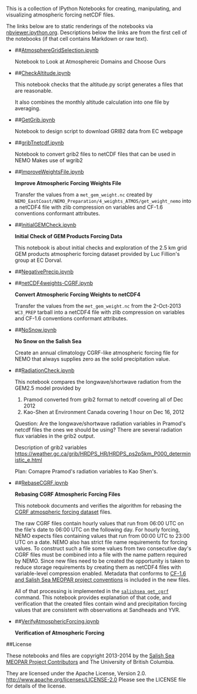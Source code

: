 This is a collection of IPython Notebooks for creating,
manipulating, and visualizing atmospheric forcing netCDF files.

The links below are to static renderings of the notebooks via
[nbviewer.ipython.org](http://nbviewer.ipython.org/).
Descriptions below the links are from the first cell of the notebooks
(if that cell contains Markdown or raw text).

* ##[AtmosphereGridSelection.ipynb](https://nbviewer.jupyter.org/github/SalishSeaCast/tools/blob/master/I_ForcingFiles/Atmos/AtmosphereGridSelection.ipynb)

    Notebook to Look at Atmosphereic Domains and Choose Ours

* ##[CheckAltitude.ipynb](https://nbviewer.jupyter.org/github/SalishSeaCast/tools/blob/master/I_ForcingFiles/Atmos/CheckAltitude.ipynb)

    This notebook checks that the altitude.py script generates a files that are reasonable.

    It also combines the monthly altitude calculation into one file by averaging.

* ##[GetGrib.ipynb](https://nbviewer.jupyter.org/github/SalishSeaCast/tools/blob/master/I_ForcingFiles/Atmos/GetGrib.ipynb)

    Notebook to design script to download GRIB2 data from EC webpage

* ##[gribTnetcdf.ipynb](https://nbviewer.jupyter.org/github/SalishSeaCast/tools/blob/master/I_ForcingFiles/Atmos/gribTnetcdf.ipynb)

    Notebook to convert grib2 files to netCDF files that can be used in NEMO
    Makes use of wgrib2

* ##[ImproveWeightsFile.ipynb](https://nbviewer.jupyter.org/github/SalishSeaCast/tools/blob/master/I_ForcingFiles/Atmos/ImproveWeightsFile.ipynb)

    **Improve Atmospheric Forcing Weights File**

    Transfer the values from a `met_gem_weight.nc`
    created by `NEMO_EastCoast/NEMO_Preparation/4_weights_ATMOS/get_weight_nemo`
    into a netCDF4 file with zlib compression on variables
    and CF-1.6 conventions conformant attributes.

* ##[InitialGEMCheck.ipynb](https://nbviewer.jupyter.org/github/SalishSeaCast/tools/blob/master/I_ForcingFiles/Atmos/InitialGEMCheck.ipynb)

    **Initial Check of GEM Products Forcing Data**

    This notebook is about initial checks and exploration of the 2.5 km grid GEM products
    atmospheric forcing dataset provided by Luc Fillion's group at EC Dorval.

* ##[NegativePrecip.ipynb](https://nbviewer.jupyter.org/github/SalishSeaCast/tools/blob/master/I_ForcingFiles/Atmos/NegativePrecip.ipynb)

* ##[netCDF4weights-CGRF.ipynb](https://nbviewer.jupyter.org/github/SalishSeaCast/tools/blob/master/I_ForcingFiles/Atmos/netCDF4weights-CGRF.ipynb)

    **Convert Atmospheric Forcing Weights to netCDF4**

    Transfer the values from the `met_gem_weight.nc`
    from the 2-Oct-2013 `WC3_PREP` tarball
    into a netCDF4 file with zlib compression on variables
    and CF-1.6 conventions conformant attributes.

* ##[NoSnow.ipynb](https://nbviewer.jupyter.org/github/SalishSeaCast/tools/blob/master/I_ForcingFiles/Atmos/NoSnow.ipynb)

    **No Snow on the Salish Sea**

    Create an annual climatology CGRF-like atmospheric forcing file for NEMO
    that always supplies zero as the solid precipitation value.

* ##[RadiationCheck.ipynb](https://nbviewer.jupyter.org/github/SalishSeaCast/tools/blob/master/I_ForcingFiles/Atmos/RadiationCheck.ipynb)

    This notebook compares the longwave/shortwave radiation from the GEM2.5 model provided by

    1. Pramod converted from grib2 format to netcdf covering all of Dec 2012
    2. Kao-Shen at Environment Canada covering 1 hour on Dec 16, 2012

    Question: Are the longwave/shortwave radiation variables in Pramod's netcdf files the ones we should be using? There are several radiation flux variables in the grib2 output.

    Description of grib2 variables
    https://weather.gc.ca/grib/HRDPS_HR/HRDPS_ps2p5km_P000_deterministic_e.html

    Plan: Comapre Pramod's radiation variables to Kao Shen's.

* ##[RebaseCGRF.ipynb](https://nbviewer.jupyter.org/github/SalishSeaCast/tools/blob/master/I_ForcingFiles/Atmos/RebaseCGRF.ipynb)

    **Rebasing CGRF Atmospheric Forcing Files**

    This notebook documents and verifies the algorithm for
    rebasing the [CGRF atmospheric forcing dataset][CGRF dataset] files.

    [CGRF dataset]: http://salishsea-meopar-docs.readthedocs.org/en/latest/code-notes/salishsea-nemo/nemo-forcing/atmospheric.html#cgrf-dataset

    The raw CGRF files contain hourly values that run from 06:00 UTC on the file's date
    to 06:00 UTC on the following day.
    For hourly forcing,
    NEMO expects files containing values that run from 00:00 UTC to 23:00 UTC on a date.
    NEMO also has strict file name requirements for forcing values.
    To construct such a file some values from two consecutive day's CGRF files must be
    combined into a file with the name pattern required by NEMO.
    Since new files need to be created the opportunity is taken to reduce storage requirements
    by creating them as netCDF4 files with variable-level compression enabled.
    Metadata that conforms to [CF-1.6 and Salish Sea MEOPAR project conventions][netCDF4 conventions] is included
    in the new files.

    [netCDF4 conventions]: http://salishsea-meopar-docs.readthedocs.org/en/latest/code-notes/salishsea-nemo/nemo-forcing/netcdf4.html#netcdf4-file-conventions

    All of that processing is implemented in the [`salishsea get_cgrf`][salishsea get_cgrf] command.
    This notebook provides explanation of that code,
    and verification that the created files contain wind and precipitation forcing
    values that are consistent with observations at Sandheads and YVR.

    [salishsea get_cgrf]: http://salishsea-meopar-tools.readthedocs.org/en/latest/SalishSeaCmd/salishsea-cmd.html#get-cgrf-sub-command

* ##[VerifyAtmosphericForcing.ipynb](https://nbviewer.jupyter.org/github/SalishSeaCast/tools/blob/master/I_ForcingFiles/Atmos/VerifyAtmosphericForcing.ipynb)

    **Verification of Atmospheric Forcing**


##License

These notebooks and files are copyright 2013-2014
by the [Salish Sea MEOPAR Project Contributors](https://github.com/SalishSeaCast/docs/blob/master/CONTRIBUTORS.rst)
and The University of British Columbia.

They are licensed under the Apache License, Version 2.0.
http://www.apache.org/licenses/LICENSE-2.0
Please see the LICENSE file for details of the license.
